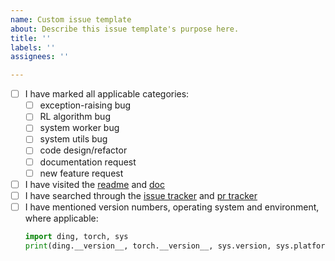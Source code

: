 ```yaml
---
name: Custom issue template
about: Describe this issue template's purpose here.
title: ''
labels: ''
assignees: ''

---
```


- [ ] I have marked all applicable categories:
    + [ ] exception-raising bug
    + [ ] RL algorithm bug
    + [ ] system worker bug
    + [ ] system utils bug
    + [ ] code design/refactor
    + [ ] documentation request
    + [ ] new feature request
- [ ] I have visited the [readme](https://github.com/opendilab/DI-engine/blob/github-dev/README.md) and [doc](https://opendilab.github.io/DI-engine/)
- [ ] I have searched through the [issue tracker](https://github.com/opendilab/DI-engine/issues) and [pr tracker](https://github.com/opendilab/DI-engine/pulls)
- [ ] I have mentioned version numbers, operating system and environment, where applicable:
  ```python
  import ding, torch, sys
  print(ding.__version__, torch.__version__, sys.version, sys.platform)
  ```
